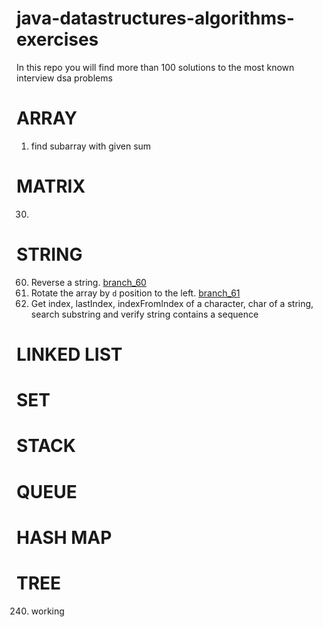 # java-datastructures-algorithms-exercises
In this repo you will find more than 100 solutions to the most known interview dsa problems


# ARRAY
1. find subarray with given sum

# MATRIX
30.


# STRING
60. Reverse a string. [branch_60](https://github.com/CarlitosDroid/java-datastructures-algorithms-exercises/tree/exercise_60)
61. Rotate the array by `d` position to the left. [branch_61](https://github.com/CarlitosDroid/java-datastructures-algorithms-exercises/tree/exercise_61)
62. Get index, lastIndex, indexFromIndex of a character, char of a string, search substring and verify string contains a sequence

# LINKED LIST

# SET

# STACK

# QUEUE

# HASH MAP

# TREE
240. working

